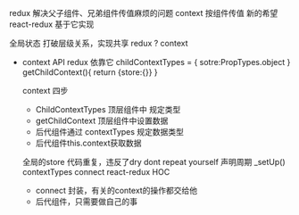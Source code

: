 redux 解决父子组件、兄弟组件传值麻烦的问题 
context 按组件传值 新的希望 react-redux 基于它实现 

全局状态
打破层级关系，实现共享
redux ? context

- context API redux 依靠它
  childContextTypes = {
    sotre:PropTypes.object
  }
  getChildContext(){
    return {store:{}}
  }

  context 四步
  - ChildContextTypes 顶层组件中 规定类型
  - getChildContext 顶层组件中设置数据
  - 后代组件通过 contextTypes 规定数据类型
  - 后代组件this.context获取数据

  全局的store 代码重复，违反了dry dont repeat yourself  声明周期 _setUp() contextTypes
  connect react-redux HOC

  - connect 封装，有关的context的操作都交给他
  - 后代组件，只需要做自己的事